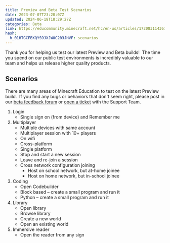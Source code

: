```yaml
---
title: Preview and Beta Test Scenarios
date: 2023-07-07T23:20:07Z
updated: 2024-06-18T18:29:27Z
categories: Beta
link: https://educommunity.minecraft.net/hc/en-us/articles/17208311436180-Preview-and-Beta-Test-Scenarios
hash:
  h_01HTGCFBXQYS9JXJW0C203JHVF: scenarios
---
```


Thank you for helping us test our latest Preview and Beta builds!  The time you spend on our public test environments is incredibly valuable to our team and helps us release higher quality products.

## Scenarios

There are many areas of Minecraft Education to test on the latest Preview build.  If you find any bugs or behaviors that don't seem right, please post in our [beta feedback forum](https://educommunity.minecraft.net/hc/en-us/community/topics/4418855926292-Beta-Feedback) or [open a ticket](https://aka.ms/meeticket) with the Support Team.

1.  Login
    - Single sign on (from device) and Remember me 
2.  Multiplayer
    - Multiple devices with same account
    - Multiplayer session with 10+ players
    - On wifi
    - Cross-platform
    - Single platform
    - Stop and start a new session
    - Leave and re-join a session
    - Cross network configuration joining
      - Host on school network, but at-home joinee
      - Host on home network, but in-school joinee
3.  Coding
    - Open Codebuilder
    - Block based – create a small program and run it
    - Python – create a small program and run it
4.  Library
    - Open library
    - Browse library
    - Create a new world
    - Open an existing world
5.  Immersive reader
    - Open the reader from any sign
